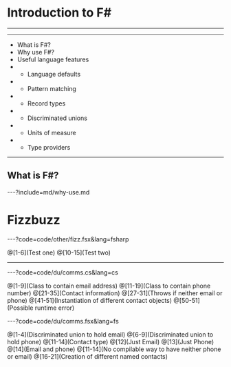 # Introduction to F# # 

--- 



---

- What is F#?
- Why use F#?
- Useful language features
- - Language defaults
- - Pattern matching
- - Record types
- - Discriminated unions
- - Units of measure
- - Type providers

---

## What is F#? #



---?include=md/why-use.md


# Fizzbuzz

---?code=code/other/fizz.fsx&lang=fsharp

@[1-6](Test one)
@[10-15](Test two)



---

---?code=code/du/comms.cs&lang=cs

@[1-9](Class to contain email address)
@[11-19](Class to contain phone number)
@[21-35](Contact information)
@[27-31](Throws if neither email or phone)
@[41-51](Instantiation of different contact objects)
@[50-51](Possible runtime error)


---?code=code/du/comms.fsx&lang=fs

@[1-4](Discriminated union to hold email)
@[6-9](Discriminated union to hold phone)
@[11-14](Contact type)
@[12](Just Email)
@[13](Just Phone)
@[14](Email and phone)
@[11-14](No compilable way to have neither phone or email)
@[16-21](Creation of different named contacts)


